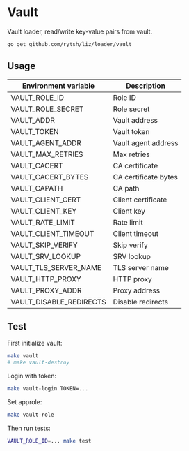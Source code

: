 # Vault

Vault loader, read/write key-value pairs from vault.

```sh
go get github.com/rytsh/liz/loader/vault
```

## Usage

| Environment variable    | Description          |
| ----------------------- | -------------------- |
| VAULT_ROLE_ID           | Role ID              |
| VAULT_ROLE_SECRET       | Role secret          |
| VAULT_ADDR              | Vault address        |
| VAULT_TOKEN             | Vault token          |
| VAULT_AGENT_ADDR        | Vault agent address  |
| VAULT_MAX_RETRIES       | Max retries          |
| VAULT_CACERT            | CA certificate       |
| VAULT_CACERT_BYTES      | CA certificate bytes |
| VAULT_CAPATH            | CA path              |
| VAULT_CLIENT_CERT       | Client certificate   |
| VAULT_CLIENT_KEY        | Client key           |
| VAULT_RATE_LIMIT        | Rate limit           |
| VAULT_CLIENT_TIMEOUT    | Client timeout       |
| VAULT_SKIP_VERIFY       | Skip verify          |
| VAULT_SRV_LOOKUP        | SRV lookup           |
| VAULT_TLS_SERVER_NAME   | TLS server name      |
| VAULT_HTTP_PROXY        | HTTP proxy           |
| VAULT_PROXY_ADDR        | Proxy address        |
| VAULT_DISABLE_REDIRECTS | Disable redirects    |


## Test

First initialize vault:

```sh
make vault
# make vault-destroy
```

Login with token:

```sh
make vault-login TOKEN=...
```

Set approle:

```sh
make vault-role
```

Then run tests:

```sh
VAULT_ROLE_ID=... make test
```
